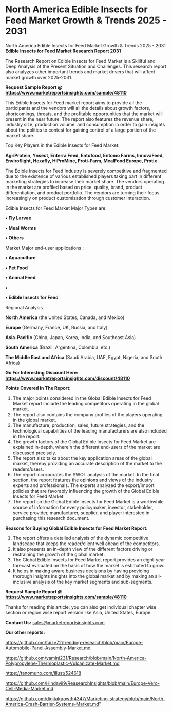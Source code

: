 # North America Edible Insects for Feed Market Growth & Trends 2025 - 2031
North America Edible Insects for Feed Market Growth & Trends 2025 - 2031
<strong>Edible Insects for Feed Market Research Report 2031</strong>

The Research Report on Edible Insects for Feed Market is a Skillful and Deep Analysis of the Present Situation and Challenges. This research report also analyzes other important trends and market drivers that will affect market growth over 2025-2031.

<strong>Request Sample Report @ <a href=https://www.marketreportsinsights.com/sample/48110>https://www.marketreportsinsights.com/sample/48110</a></strong>

This Edible Insects for Feed market report aims to provide all the participants and the vendors will all the details about growth factors, shortcomings, threats, and the profitable opportunities that the market will present in the near future. The report also features the revenue share, industry size, production volume, and consumption in order to gain insights about the politics to contest for gaining control of a large portion of the market share.

Top Key Players in the Edible Insects for Feed Market:

<strong>AgriProtein, Ynsect, Enterra Feed, Entofood, Entomo Farms, InnovaFeed, Enviroflight, Hexafly, HiProMine, Proti-Farm, MealFood Europe, Protix</strong>

The Edible Insects for Feed Industry is severely competitive and fragmented due to the existence of various established players taking part in different marketing strategies to increase their market share. The vendors operating in the market are profiled based on price, quality, brand, product differentiation, and product portfolio. The vendors are turning their focus increasingly on product customization through customer interaction.

Edible Insects for Feed Market Major Types are:

<strong>•  Fly Larvae

•  Meal Worms

•  Others</strong>

Market Major end-user applications :

<strong>•  Aquaculture

•  Pet Food

•  Animal Feed

•  

•  Edible Insects for Feed</strong>

Regional Analysis

</u><strong><b>North America</b></strong> (the United States, Canada, and Mexico)

<strong><b>Europe </b></strong>(Germany, France, UK, Russia, and Italy)

<strong><b>Asia-Pacific</b></strong> (China, Japan, Korea, India, and Southeast Asia)

<strong><b>South America</b></strong> (Brazil, Argentina, Colombia, etc.)

<strong><b>The Middle East and Africa</b></strong> (Saudi Arabia, UAE, Egypt, Nigeria, and South Africa)

<strong>Go For Interesting Discount Here: <a href=https://www.marketreportsinsights.com/discount/48110>https://www.marketreportsinsights.com/discount/48110</a></strong>

<strong>Points Covered in The Report:</strong>
<ol>
  <li>The major points considered in the Global Edible Insects for Feed Market report include the leading competitors operating in the global market.</li>
  <li>The report also contains the company profiles of the players operating in the global market.</li>
  <li>The manufacture, production, sales, future strategies, and the technological capabilities of the leading manufacturers are also included in the report.</li>
  <li>The growth factors of the Global Edible Insects for Feed Market are explained in-depth, wherein the different end-users of the market are discussed precisely.</li>
  <li>The report also talks about the key application areas of the global market, thereby providing an accurate description of the market to the readers/users.</li>
  <li>The report incorporates the SWOT analysis of the market. In the final section, the report features the opinions and views of the industry experts and professionals. The experts analyzed the export/import policies that are favorably influencing the growth of the Global Edible Insects for Feed Market.</li>
  <li>The report on the Global Edible Insects for Feed Market is a worthwhile source of information for every policymaker, investor, stakeholder, service provider, manufacturer, supplier, and player interested in purchasing this research document.</li>
</ol>
<strong>Reasons for Buying Global Edible Insects for Feed Market Report:</strong>

<ol>
  <li>The report offers a detailed analysis of the dynamic competitive landscape that keeps the reader/client well ahead of the competitors.</li>
  <li>It also presents an in-depth view of the different factors driving or restraining the growth of the global market.</li>
  <li>The Global Edible Insects for Feed Market report provides an eight-year forecast evaluated on the basis of how the market is estimated to grow.</li>
  <li>It helps in making aware business decisions by having providing thorough insights insights into the global market and by making an all-inclusive analysis of the key market segments and sub-segments.</li>
</ol>
<strong>Request Sample Report @ <a href=https://www.marketreportsinsights.com/sample/48110>https://www.marketreportsinsights.com/sample/48110</a></strong>


Thanks for reading this article; you can also get individual chapter wise section or region wise report version like Asia, United States, Europe.

<strong>Contact Us:</strong>
sales@marketreportsinsights.com

<strong>Our other reports:</strong>

<a href=https://github.com/faizy72/trending-research/blob/main/Europe-Automobile-Panel-Assembly-Market.md>https://github.com/faizy72/trending-research/blob/main/Europe-Automobile-Panel-Assembly-Market.md</a>

<a href=https://github.com/yamini231/Research/blob/main/North-America-Polypropylene-Thermoplastic-Vulcanizate-Market.md>https://github.com/yamini231/Research/blob/main/North-America-Polypropylene-Thermoplastic-Vulcanizate-Market.md</a>

<a href=https://tanomuno.com/illust/524618>https://tanomuno.com/illust/524618</a>

<a href=https://github.com/Hindavii9/ReasearchInsights/blob/main/Europe-Vero-Cell-Media-Market.md>https://github.com/Hindavii9/ReasearchInsights/blob/main/Europe-Vero-Cell-Media-Market.md</a>

<a href=https://github.com/digitalgrowth4347/Marketing-strategy/blob/main/North-America-Crash-Barrier-Systems-Market.md>https://github.com/digitalgrowth4347/Marketing-strategy/blob/main/North-America-Crash-Barrier-Systems-Market.md</a>"
